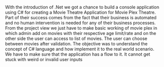 With the introduction of .Net we got a chance to build a console application using C# for creating a Movie Theatre Application for Movie Plex Theatre. 
Part of their success comes from the fact that their business is automated and no human intervention is needed for any of their business processes.
From the project view we just have to make basic working of movie plex in which admin add on movies with their respective age limit/rate
and on the other side the user can access to list of movies. The user can choose between movies after validation.
The objective was to understand the concept of C# language and how implement it to the real world scenario. We have to make sure that the application has a flow to it. It cannot get stuck with weird or invalid user inputs
